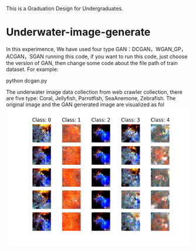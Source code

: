  This is a Graduation Design for Undergraduates.
# Underwater-image-generate

 In this experimence, We have used four type GAN：DCGAN，WGAN_GP，ACGAN，SGAN running this code, if you want to run this code, just choose the version of GAN, then change some code about the file path of train dataset. For example:

python dcgan.py

The underwater image data collection from web crawler collection, there are five type: Coral, Jellyfish, Parrotfish, SeaAnemone, Zebrafish. The original image and the GAN generated image are visualized as fol
![generate image for acgan](https://github.com/Briwisdom/Underwater-image-generate/blob/master/acgan/images/1100.png)
